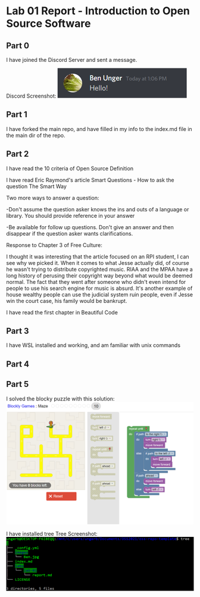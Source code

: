 # Lab 01 Report - Introduction to Open Source Software

## Part 0
I have joined the Discord Server and sent a message.

Discord Screenshot:
<img src="images/discord.png" />

## Part 1
I have forked the main repo, and have filled in my info to the index.md file in the main dir of the repo.

## Part 2
I have read the 10 criteria of Open Source Definition

I have read Eric Raymond's article Smart Questions - How to ask the question The Smart Way

Two more ways to answer a question:

-Don't assume the question asker knows the ins and outs of a language or library. You should provide reference in your answer

-Be available for follow up questions. Don't give an answer and then disappear if the question asker wants clarifications.

Response to Chapter 3 of Free Culture:

I thought it was interesting that the article focused on an RPI student, I can see why we picked it. When it comes to what Jesse actually did, of course he wasn't trying to distribute copyrighted music. RIAA and the MPAA have a long history of perusing their copyright way beyond what would be deemed normal. The fact that they went after someone who didn't even intend for people to use his search engine for music is absurd. It's another example of house wealthy people can use the judicial system ruin people, even if Jesse win the court case, his family would be bankrupt.

I have read the first chapter in Beautiful Code

## Part 3

I have WSL installed and working, and am familiar with unix commands

## Part 4

## Part 5
I solved the blocky puzzle with this solution:
<img src="images/blocky.png" />

I have installed tree
Tree Screenshot:
<img src="images/tree.png" />
